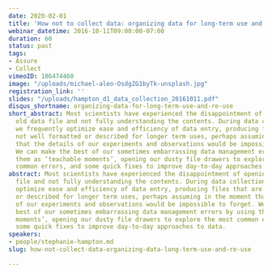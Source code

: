 ```yaml
---
date: 2020-02-01
title: 'How not to collect data: organizing data for long-term use and re-use'
webinar_datetime: 2016-10-11T09:00:00-07:00
duration: 60
status: past
tags:
- Assure
- Collect
vimeoID: 186474460
image: "/uploads/michael-aleo-OsdgZG1byTk-unsplash.jpg"
registration_link: ''
slides: "/uploads/hampton_d1_data_collection_20161011.pdf"
disqus_shortname: organizing-data-for-long-term-use-and-re-use
short_abstract: Most scientists have experienced the disappointment of opening an
  old data file and not fully understanding the contents. During data collection,
  we frequently optimize ease and efficiency of data entry, producing files that are
  not well formatted or described for longer term uses, perhaps assuming in the moment
  that the details of our experiments and observations would be impossible to forget.
  We can make the best of our sometimes embarrassing data management errors by using
  them as ‘teachable moments’, opening our dusty file drawers to explore the most
  common errors, and some quick fixes to improve day-to-day approaches to data.
abstract: Most scientists have experienced the disappointment of opening an old data
  file and not fully understanding the contents. During data collection, we frequently
  optimize ease and efficiency of data entry, producing files that are not well formatted
  or described for longer term uses, perhaps assuming in the moment that the details
  of our experiments and observations would be impossible to forget. We can make the
  best of our sometimes embarrassing data management errors by using them as ‘teachable
  moments’, opening our dusty file drawers to explore the most common errors, and
  some quick fixes to improve day-to-day approaches to data.
speakers:
- people/stephanie-hampton.md
slug: how-not-collect-data-organizing-data-long-term-use-and-re-use

---
```

